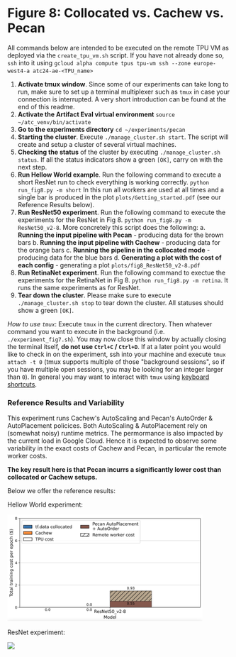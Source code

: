 Figure 8: Collocated vs. Cachew vs. Pecan
=======

All commands below are intended to be executed on the remote TPU VM as deployed via the `create_tpu_vm.sh` script. If you have not already done so, `ssh` into it using `gcloud alpha compute tpus tpu-vm ssh --zone europe-west4-a atc24-ae-<TPU_name>`

1. **Activate tmux window**. Since some of our experiments can take long to run, make sure to set up a terminal multiplexer such as `tmux` in case your connection is interrupted. A very short introduction can be found at the end of this readme.
2. **Activate the Artifact Eval virtual environment** `source ~/atc_venv/bin/activate`
3. **Go to the experiments directory** `cd ~/experiments/pecan`
4. **Starting the cluster**. Execute `./manage_cluster.sh start`. The script will create and setup a cluster of several virtual machines.
5. **Checking the status** of the cluster by executing `./manage_cluster.sh status`. If all the status indicators show a green `[OK]`, carry on with the next step.
6. **Run Hellow World example**. Run the following command to execute a short ResNet run to check everything is working correctly. `python run_fig8.py -m short` In this run all workers are used at all times and a single bar is produced in the plot `plots/Getting_started.pdf` (see our Reference Results below).
7. **Run ResNet50 experiment**. Run the following command to execute the experiments for the ResNet in Fig 8. `python run_fig8.py -m ResNet50_v2-8`. More concretely this script does the following:
    a. **Running the input pipeline with Pecan** - producing data for the brown bars
    b. **Running the input pipeline with Cachew** - producing data for the orange bars
    c. **Running the pipeline in the collocated mode** - producing data for the blue bars
    d. **Generating a plot with the cost of each config** - generating a plot `plots/fig8_ResNet50_v2-8.pdf`
8. **Run RetinaNet experiment**. Run the following command to exectue the experiments for the RetinaNet in Fig 8. `python run_fig8.py -m retina`. It runs the same experiments as for ResNet.
9. **Tear down the cluster**. Please make sure to execute `./manage_cluster.sh stop` to tear down the cluster. All statuses should show a green `[OK]`.

*How to use `tmux`*: Execute `tmux` in the current directory. Then whatever command you want to execute in the background (i.e. `./experiment_fig7.sh`). You may now close this window by actually closing the terminal itself, **do not use `Ctrl+C` / `Ctrl+D`**. If at a later point you would like to check in on the experiment, ssh into your machine and execute `tmux attach -t 0` (tmux supports multiple of those "background sessions", so if you have multiple open sessions, you may be looking for an integer larger than `0`). In general you may want to interact with `tmux` using [keyboard shortcuts](https://gist.github.com/MohamedAlaa/2961058).

### Reference Results and Variability

This experiment runs Cachew's AutoScaling and Pecan's AutoOrder & AutoPlacement policices. Both AutoScaling & AutoPlacement rely on (somewhat noisy) runtime metrics. The permormance is also impacted by the current load in Google Cloud. Hence it is expected to observe some variability in the exact costs of Cachew and Pecan, in particular the remote worker costs.

**The key result here is that Pecan incurrs a significantly lower cost than collocated or Cachew setups.**

Below we offer the reference results:

Hellow World experiment:

<img src="../pecan/plots/sample_plots/Getting_started.jpg" height=240/>

ResNet experiment:

<img src="../pecan/plots/sample_plots/fig8_ResNet50_v2-8.jpg" height=240/>